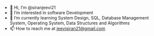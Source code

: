 - 👋 Hi, I’m @siranjeevi21
- 👀 I’m interested in software Development
- 🌱 I’m currently learning System Design, SQL, Database Management System, Operating System, Data Structures and Algorithms
- 📫 How to reach me at jeevisiran21@gmail.com

<!---
siranjeevi21/siranjeevi21 is a ✨ special ✨ repository because its `README.md` (this file) appears on your GitHub profile.
You can click the Preview link to take a look at your changes.
--->
